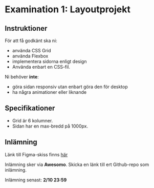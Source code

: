 # Examination 1: Layoutprojekt

## Instruktioner

För att få godkänt ska ni:

- använda CSS Grid
- använda Flexbox
- implementera sidorna enligt design
- Använda enbart en CSS-fil.

Ni behöver **inte**:

- göra sidan responsiv utan enbart göra den för desktop
- ha några animationer eller liknande

## Specifikationer

- Grid är 6 kolumner.
- Sidan har en max-bredd på 1000px.

## Inlämning

Länk till Figma-skiss finns [här](https://www.figma.com/file/Yf7z7Ssm2dGPiv7iDNgakS/Insurance-grid-Copy?node-id=0%3A1)

Inlämning sker via **Awesomo**. Skicka en länk till ert Github-repo som inlämning.

Inlämning senast: **2/10 23:59**
